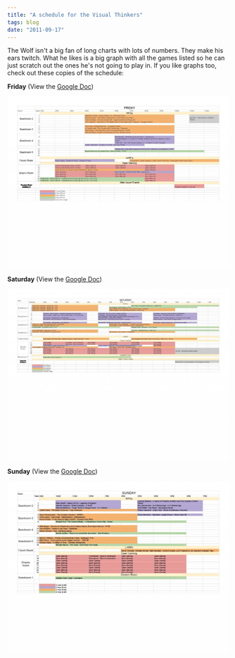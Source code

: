 ```yaml
---
title: "A schedule for the Visual Thinkers"
tags: blog
date: "2011-09-17"
---
```


The Wolf isn't a big fan of long charts with lots of numbers. They make his ears twitch. What he likes is a big graph with all the games listed so he can just scratch out the ones he's not going to play in. If you like graphs too, check out these copies of the schedule:

**Friday** (View the [Google Doc](https://docs.google.com/spreadsheet/ccc?key=0AqNVQlE61iI2dGdkc29ZVFR3S3RMTzFRU1V4LW9tT2c&hl=en_US#gid=6 "Friday Schedule"))

[![Friday Schedule](/images/BBC_schedule_Friday-1024x791.jpg "Friday Schedule")](http://www.bigbadcon.com/wp-content/uploads/2011/09/BBC_schedule_Friday.pdf)

**Saturday** (View the [Google Doc](https://docs.google.com/spreadsheet/ccc?key=0AqNVQlE61iI2dGdkc29ZVFR3S3RMTzFRU1V4LW9tT2c&hl=en_US#gid=8 "Saturday Schedule"))

[![Saturday Schedule](/images/BBC_schedule_Saturday1-1024x791.jpg "Saturday Schedule")](http://www.bigbadcon.com/wp-content/uploads/2011/09/BBC_schedule_Saturday1.pdf)

**Sunday** (View the [Google Doc](https://docs.google.com/spreadsheet/ccc?key=0AqNVQlE61iI2dGdkc29ZVFR3S3RMTzFRU1V4LW9tT2c&hl=en_US#gid=9 "Sunday Schedule"))

[![Sunday Schedule](/images/BBC_schedule_Sunday1-1024x791.jpg "Sunday Schedule")](http://www.bigbadcon.com/wp-content/uploads/2011/09/BBC_schedule_Sunday1.pdf)
